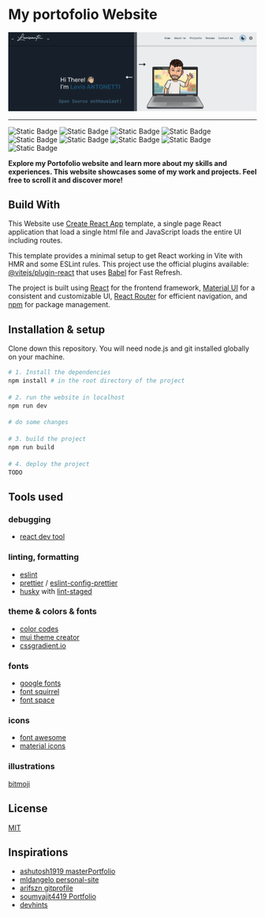 # My portofolio Website

![website banner](public/imgs/banner_dark_light.png)

---

![Static Badge](https://img.shields.io/badge/git-blue?style=for-the-badge&logo=git&color=F05032&logoColor=white) ![Static Badge](https://img.shields.io/badge/npm-green?style=for-the-badge&logo=npm&color=CC3534) ![Static Badge](https://img.shields.io/badge/create_react_app-blue?style=for-the-badge&logo=createreactapp&logoColor=white&color=09D3AC) ![Static Badge](https://img.shields.io/badge/vite-blue?style=for-the-badge&logo=vite&color=646CFF&logoColor=white) ![Static Badge](https://img.shields.io/badge/react-blue?style=for-the-badge&logo=react&color=61DAFB&logoColor=black) ![Static Badge](https://img.shields.io/badge/Material_ui-blue?style=for-the-badge&logo=mui&color=007FFF&logoColor=white) ![Static Badge](https://img.shields.io/badge/react_router-blue?style=for-the-badge&logo=reactrouter&logoColor=white&color=CA4245) ![Static Badge](https://img.shields.io/badge/javascript-blue?style=for-the-badge&logo=javascript&logoColor=black&color=F7DF1E)
![Static Badge](https://img.shields.io/badge/licence-MIT-green?style=for-the-badge)

**Explore my Portofolio website and learn more about my skills and experiences. This website showcases some of my work and projects. Feel free to scroll it and discover more!**

## Build With

This Website use [Create React App](https://create-react-app.dev/docs/getting-started) template, a single page React application that load a single html file and JavaScript loads the entire UI including routes.

This template provides a minimal setup to get React working in Vite with HMR and some ESLint rules. This project use the official plugins available: [@vitejs/plugin-react](https://github.com/vitejs/vite-plugin-react/blob/main/packages/plugin-react/README.md) that uses [Babel](https://babeljs.io/) for Fast Refresh.

The project is built using [React](https://react.dev/) for the frontend framework, [Material UI](https://mui.com/material-ui/all-components/) for a consistent and customizable UI, [React Router](https://reactrouter.com/) for efficient navigation, and [npm](https://www.npmjs.com/) for package management.

## Installation & setup

Clone down this repository. You will need node.js and git installed globally on your machine.

```sh
# 1. Install the dependencies
npm install # in the root directory of the project

# 2. run the website in localhost
npm run dev

# do some changes

# 3. build the project
npm run build

# 4. deploy the project
TODO
```

## Tools used

### debugging

- [react dev tool](https://react.dev/learn/react-developer-tools)

### linting, formatting

- [eslint](https://eslint.org/)
- [prettier](https://prettier.io/) / [eslint-config-prettier](https://github.com/prettier/eslint-config-prettier)
- [husky](https://github.com/typicode/husky) with [lint-staged](https://github.com/lint-staged/lint-staged?tab=readme-ov-file)

### theme & colors & fonts

- [color codes](https://htmlcolorcodes.com/)
- [mui theme creator](https://bareynol.github.io/mui-theme-creator/)
- [cssgradient.io](https://cssgradient.io/)

### fonts

- [google fonts](https://fonts.google.com/)
- [font squirrel](https://www.fontsquirrel.com/tools/webfont-generator)
- [font space](https://www.fontspace.com/)

### icons

- [font awesome](https://docs.fontawesome.com/web)
- [material icons](https://mui.com/material-ui/material-icons/)

### illustrations

[bitmoji](https://www.bitmoji.com/)

## License

[MIT](LICENSE)

## Inspirations

- [ashutosh1919 masterPortfolio](https://github.com/ashutosh1919/masterPortfolio)
- [mldangelo personal-site](https://github.com/mldangelo/personal-site)
- [arifszn gitprofile](https://github.com/arifszn/gitprofile)
- [soumyajit4419 Portfolio](https://github.com/soumyajit4419/Portfolio)
- [devhints](https://github.com/rstacruz/cheatsheets)
